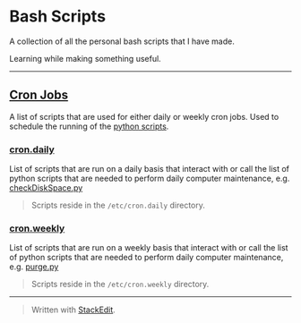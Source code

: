 **Bash Scripts**
===================
A collection of all the personal bash scripts that I have made. 

Learning while making something useful.


----------
## [Cron Jobs](https://github.com/robwayne/BashScripts/tree/master/cron%20jobs)


A list of scripts that are used for either daily or weekly cron jobs. Used to schedule the running of the [python scripts](https://github.com/robwayne/PythonScripts). 


### [cron.daily](https://github.com/robwayne/BashScripts/tree/master/cron%20jobs/cron.daily)


List of scripts that are run on a daily basis that interact with or call the list of python scripts that are needed to perform daily computer maintenance, e.g. [checkDiskSpace.py](https://github.com/robwayne/PythonScripts/tree/master/checkDiskSpace)

> Scripts reside in the  `/etc/cron.daily` directory. 





### [cron.weekly](https://github.com/robwayne/BashScripts/tree/master/cron%20jobs/cron.weekly)

List of scripts that are run on a weekly basis that interact with or call the list of python scripts that are needed to perform daily computer maintenance, e.g. [purge.py](https://github.com/robwayne/PythonScripts/tree/master/purge)

> Scripts reside in the  `/etc/cron.weekly` directory. 



----------

> Written with [StackEdit](https://stackedit.io/).
